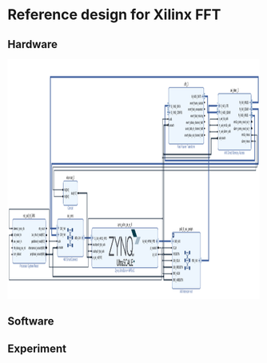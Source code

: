 # Reference design for Xilinx FFT

## Hardware

<img src="https://github.com/wincle626/ZCU106_FFT_REF_DESIGN/blob/main/figures/fft_blockdiagram.png" alt="fftblockdiagram"
	title="FFT block diagram" width="720" height="480" />

## Software

## Experiment
